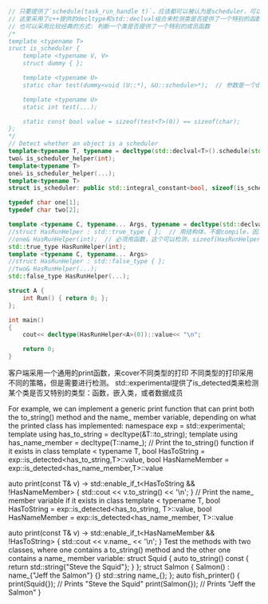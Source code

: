 ```c++
// 只要提供了`schedule(task_run_handle t)`，应该都可以被认为是scheduler，可以运行task
// 这里采用了c++提供的decltype和std::declval组合来检测类是否提供了一个特别的函数
// 也可以采用比较经典的方式: 判断一个类是否提供了一个特别的成员函数
/*
template <typename T>
sruct is_scheduler {
	template <typename V, V>
	struct dummy { };

	template <typename U>
	static char test(dummy<void (U::*), &U::schedule>*);  // 参数是一个dummy<..>对象指针

	template <typename U>
	static int test(...);

	static const bool value = sizeof(test<T>(0)) == sizeof(char);
};
*/
// Detect whether an object is a scheduler
template<typename T, typename = decltype(std::declval<T>().schedule(std::declval<task_run_handle>()))>
two& is_scheduler_helper(int);
template<typename T>
one& is_scheduler_helper(...);
template<typename T>
struct is_scheduler: public std::integral_constant<bool, sizeof(is_scheduler_helper<T>(0)) - 1> {};
```

```c++
typedef char one[1];
typedef char two[2];

template <typename C, typename... Args, typename = decltype(std::declval<C>().Run(std::declval<Args>...))>
//struct HasRunHelper : std::true_type { };  // 用结构体，不能compile，因为variadic Args必须是最后一个参数
//one& HasRunHelper(int);  // 必须用函数，这个可以检测，sizeof(HasRunHelper<A>(0)  判断它的大小，sizeof是编译期的行为
std::true_type HasRunHelper(int);
template <typename C, typename... Args>
//struct HasRunHelper : std::false_type { };
//two& HasRunHelper(...);
std::false_type HasRunHelper(...);

struct A {
    int Run() { return 0; };    
};

int main()
{
    cout<< decltype(HasRunHelper<A>(0))::value<< "\n";

    return 0;
}
```

客户端采用一个通用的print函数，来cover不同类型的打印
不同类型的打印采用不同的策略，但是需要进行检测。
std::experimental提供了is_detected类来检测某个类是否又特别的类型：函数，嵌入类，或者数据成员

For example, we can implement a generic print function that can print both the
to_string() method and the name_ member variable, depending on what the printed
class has implemented:
namespace exp = std::experimental;
template<typename T> using has_to_string = decltype(&T::to_string);
template<typename T> using has_name_member = decltype(T::name_);
// Print the to_string() function if it exists in class
template <
 typename T,
 bool HasToString = exp::is_detected<has_to_string,T>::value,
 bool HasNameMember = exp::is_detected<has_name_member,T>::value
>
auto print(const T& v)
-> std::enable_if_t<HasToString && !HasNameMember> {
 std::cout << v.to_string() << '\n';
}
// Print the name_ member variable if it exists in class
template <
 typename T,
 bool HasToString = exp::is_detected<has_to_string, T>::value,
 bool HasNameMember = exp::is_detected<has_name_member, T>::value
>
auto print(const T& v)
-> std::enable_if_t<HasNameMember && !HasToString> {
 std::cout << v.name_ << '\n';
}
Test the methods with two classes, where one contains a to_string() method and the
other one contains a name_ member variable:
struct Squid {
 auto to_string() const { return std::string{"Steve the Squid"}; }
};
struct Salmon {
 Salmon() : name_{"Jeff the Salmon"} {}
 std::string name_{};
};
auto fish_printer() {
 print(Squid{}); // Prints "Steve the Squid"
 print(Salmon{}); // Prints "Jeff the Salmon"
}

